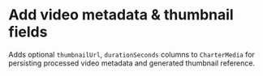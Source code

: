 # Add video metadata & thumbnail fields

Adds optional `thumbnailUrl`, `durationSeconds` columns to `CharterMedia` for persisting processed video metadata and generated thumbnail reference.
